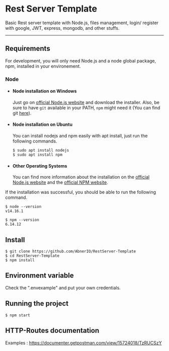 # Rest Server Template

Basic Rest server template with Node.js, files management, login/ register with google, JWT, express, mongodb, and other stuffs. 

---
## Requirements

For development, you will only need Node.js and a node global package, npm, installed in your environement.

### Node
- #### Node installation on Windows

  Just go on [official Node.js website](https://nodejs.org/) and download the installer.
Also, be sure to have `git` available in your PATH, `npm` might need it (You can find git [here](https://git-scm.com/)).

- #### Node installation on Ubuntu

  You can install nodejs and npm easily with apt install, just run the following commands.

      $ sudo apt install nodejs
      $ sudo apt install npm

- #### Other Operating Systems
  You can find more information about the installation on the [official Node.js website](https://nodejs.org/) and the [official NPM website](https://npmjs.org/).

If the installation was successful, you should be able to run the following command.

    $ node --version
    v14.16.1

    $ npm --version
    6.14.12

## Install

    $ git clone https://github.com/AbnerIO/RestServer-Template
    $ cd RestServer-Template
    $ npm install

## Environment variable

Check the ".envexample" and put your own credentials. 

## Running the project

    $ npm start

## HTTP-Routes documentation 

Examples : https://documenter.getpostman.com/view/15724018/TzRUCSzY